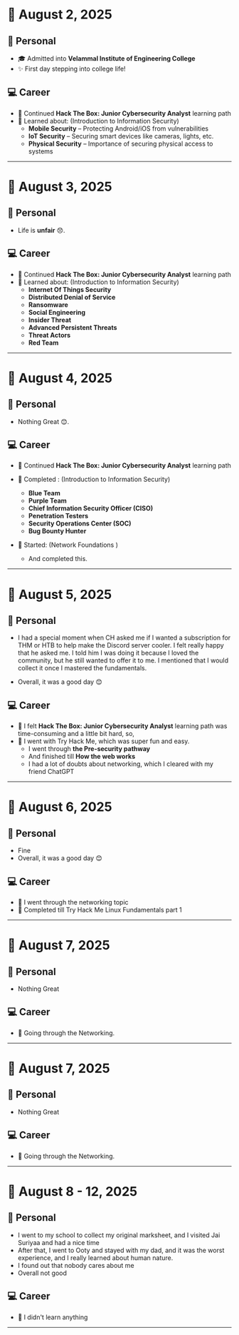 # 📅 August 2, 2025

## 🧍 Personal

- 🎓 Admitted into **Velammal Institute of Engineering College**
- ✨ First day stepping into college life!

## 💻 Career

- 🧠 Continued **Hack The Box: Junior Cybersecurity Analyst** learning path
- 🔐 Learned about: (Introduction to Information Security)
  - **Mobile Security** – Protecting Android/iOS from vulnerabilities
  - **IoT Security** – Securing smart devices like cameras, lights, etc.
  - **Physical Security** – Importance of securing physical access to systems

--- 

# 📅 August 3, 2025

## 🧍 Personal

- Life is **unfair** 😞.

## 💻 Career

- 🧠 Continued **Hack The Box: Junior Cybersecurity Analyst** learning path
- 🔐 Learned about: (Introduction to Information Security)
  - **Internet Of Things Security**
  - **Distributed Denial of Service**
  - **Ransomware**
  - **Social Engineering**
  - **Insider Threat**
  - **Advanced Persistent Threats**
  - **Threat Actors**
  - **Red Team**  

--- 


# 📅 August 4, 2025

## 🧍 Personal

- Nothing Great 😊.

## 💻 Career

- 🧠 Continued **Hack The Box: Junior Cybersecurity Analyst** learning path
- 🔐 Completed : (Introduction to Information Security)
  - **Blue Team** 
  - **Purple Team**
  - **Chief Information Security Officer (CISO)**
  - **Penetration Testers**
  - **Security Operations Center (SOC)**
  - **Bug Bounty Hunter**
 
- 📝 Started: (Network Foundations )
  - And completed this. 

--- 

# 📅 August 5, 2025

## 🧍 Personal

- I had a special moment when CH asked me if I wanted a subscription for THM or HTB to help make the Discord server cooler. I felt really happy that he asked me. I told him I was doing it because I loved the community, but he still wanted to offer it to me. I mentioned that I would collect it once I mastered the fundamentals.

- Overall, it was a good day 😊

## 💻 Career

- 🧠 I felt **Hack The Box: Junior Cybersecurity Analyst** learning path was time-consuming and a little bit hard, so,
- 🔐 I went with Try Hack Me, which was super fun and easy.
  - I went through **the Pre-security pathway**
  - And finished till **How the web works**
  - I had a lot of doubts about networking, which I cleared with my friend ChatGPT

--- 

# 📅 August 6, 2025

## 🧍 Personal

- Fine
- Overall, it was a good day 😊

## 💻 Career

- 🧠 I went through the networking topic
- 🔐 Completed till Try Hack Me Linux Fundamentals part 1

--- 

# 📅 August 7, 2025

## 🧍 Personal

- Nothing Great

## 💻 Career

- 🧠 Going through the Networking.

--- 

# 📅 August 7, 2025

## 🧍 Personal

- Nothing Great

## 💻 Career

- 🧠 Going through the Networking.

--- 

# 📅 August 8 - 12, 2025

## 🧍 Personal

- I went to my school to collect my original marksheet, and I visited Jai Suriyaa and had a nice time
- After that, I went to Ooty and stayed with my dad, and it was the worst experience, and I really learned about human nature.
- I found out that nobody cares about me
- Overall not good

## 💻 Career

- 🧠 I didn't learn anything

--- 


